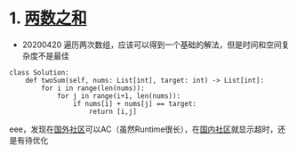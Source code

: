 # 1. [两数之和](https://leetcode-cn.com/problems/two-sum/)

- 20200420
遍历两次数组，应该可以得到一个基础的解法，但是时间和空间复杂度不是最佳
```python3
class Solution:
    def twoSum(self, nums: List[int], target: int) -> List[int]:
        for i in range(len(nums)):
            for j in range(i+1, len(nums)):
                if nums[i] + nums[j] == target:
                    return [i,j]
```

eee，发现在[国外社区](https://leetcode.com/problems/two-sum)可以AC（虽然Runtime很长），在[国内社区](https://leetcode-cn.com/problems/two-sum/)就显示超时，还是有待优化